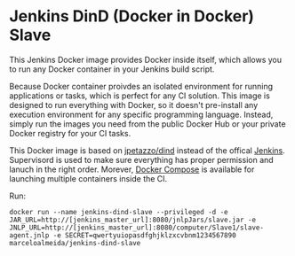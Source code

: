 # Jenkins DinD (Docker in Docker) Slave

This Jenkins Docker image provides Docker inside itself, which allows you to run any Docker container in your Jenkins build script.

Because Docker container proivdes an isolated environment for running applications or tasks, which is perfect for any CI solution. This image is designed to run everything with Docker, so it doesn't pre-install any execution environment for any specific programming language. Instead, simply run the images you need from the public Docker Hub or your private Docker registry for your CI tasks.

This Docker image is based on [jpetazzo/dind](https://registry.hub.docker.com/u/jpetazzo/dind/) instead of the offical [Jenkins](https://registry.hub.docker.com/u/library/jenkins/). Supervisord is used to make sure everything has proper permission and lanuch in the right order. Morever, [Docker Compose](https://github.com/docker/compose) is available for launching multiple containers inside the CI.

Run:

```
docker run --name jenkins-dind-slave --privileged -d -e JAR_URL=http://[jenkins_master_url]:8080/jnlpJars/slave.jar -e JNLP_URL=http://[jenkins_master_url]:8080/computer/Slave1/slave-agent.jnlp -e SECRET=qwertyuiopasdfghjklzxcvbnm1234567890 marceloalmeida/jenkins-dind-slave
```
